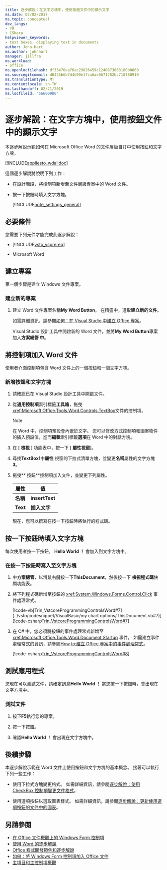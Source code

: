 ```yaml
---
title: 逐步解說：在文字方塊中，使用按鈕文件中的顯示文字
ms.date: 02/02/2017
ms.topic: conceptual
dev_langs:
- VB
- CSharp
helpviewer_keywords:
- text boxes, displaying text in documents
author: John-Hart
ms.author: johnhart
manager: jillfra
ms.workload:
- office
ms.openlocfilehash: df33470ea76ac29626459c1240873068180b0860
ms.sourcegitcommit: d0425b6b7d4b99e17ca6ac0671282bc718f80910
ms.translationtype: MT
ms.contentlocale: zh-TW
ms.lasthandoff: 02/21/2019
ms.locfileid: "56600980"
---
```

# <a name="walkthrough-display-text-in-a-text-box-in-a-document-using-a-button"></a>逐步解說：在文字方塊中，使用按鈕文件中的顯示文字
  本逐步解說示範如何在 Microsoft Office Word 的文件層級自訂中使用按鈕和文字方塊。

 [!INCLUDE[appliesto_wdalldoc](../vsto/includes/appliesto-wdalldoc-md.md)]

 這個逐步解說將說明下列工作：

- 在設計階段，將控制項新增至文件層級專案中的 Word 文件。

- 按一下按鈕時填入文字方塊。

  [!INCLUDE[note_settings_general](../sharepoint/includes/note-settings-general-md.md)]

## <a name="prerequisites"></a>必要條件
 您需要下列元件才能完成此逐步解說：

-   [!INCLUDE[vsto_vsprereq](../vsto/includes/vsto-vsprereq-md.md)]

-   Microsoft Word

## <a name="create-the-project"></a>建立專案
 第一個步驟是建立 Windows 文件專案。

### <a name="to-create-a-new-project"></a>建立新的專案

1.  建立 Word 文件專案名稱**My Word Button**。 在精靈中，選取**建立新的文件**。

     如需詳細資訊，請參閱[如何：在 Visual Studio 中建立 Office 專案](../vsto/how-to-create-office-projects-in-visual-studio.md)。

     Visual Studio 設計工具中開啟新的 Word 文件，並將**My Word Button**專案加入**方案總管 中**。

## <a name="add-controls-to-the-word-document"></a>將控制項加入 Word 文件
 使用者介面控制項包含 Word 文件上的一個按鈕和一個文字方塊。

### <a name="to-add-a-button-and-a-text-box"></a>新增按鈕和文字方塊

1. 請確認已在 Visual Studio 設計工具中開啟文件。

2. 從**通用控制項**索引標籤**工具箱**，拖曳<xref:Microsoft.Office.Tools.Word.Controls.TextBox>文件的控制項。

   > [!NOTE]
   >  在 Word 中，控制項預設會內嵌於文字。 您可以修改方式控制項和圖案物件的插入預設值，進而**編輯**索引標籤**選項**在 Word 中的對話方塊。

3. 在 [ **檢視** ] 功能表中，按一下 [ **屬性視窗**]。

4. 尋找**TextBox1**中**屬性** 視窗的下拉式清單方塊，並變更**名稱**屬性的文字方塊**3**。

5. 拖曳** 按鈕**控制項加入文件，並變更下列屬性。

   |屬性|值|
   |--------------|-----------|
   |**名稱**|**insertText**|
   |**Text**|**插入文字**|

   現在，您可以撰寫在按一下按鈕時將執行的程式碼。

## <a name="populate-the-text-box-when-the-button-is-clicked"></a>按一下按鈕時填入文字方塊
 每次使用者按一下按鈕， **Hello World ！** 會加入到文字方塊中。

### <a name="to-write-to-the-text-box-when-the-button-is-clicked"></a>在按一下按鈕時寫入至文字方塊

1.  中**方案總管**，以滑鼠右鍵按一下**ThisDocument**，然後按一下 **檢視程式碼**快顯功能表。

2.  將下列程式碼新增至按鈕的 <xref:System.Windows.Forms.Control.Click> 事件處理常式。

     [!code-vb[Trin_VstcoreProgrammingControlsWord#7](../vsto/codesnippet/VisualBasic/my chart options/ThisDocument.vb#7)]
     [!code-csharp[Trin_VstcoreProgrammingControlsWord#7](../vsto/codesnippet/CSharp/Trin_VstcoreProgrammingControlsWordCS/ThisDocument.cs#7)]

3.  在 C# 中，您必須將按鈕的事件處理常式新增至 <xref:Microsoft.Office.Tools.Word.Document.Startup> 事件。 如需建立事件處理常式的資訊，請參閱[How to:建立 Office 專案中的事件處理常式](../vsto/how-to-create-event-handlers-in-office-projects.md)。

     [!code-csharp[Trin_VstcoreProgrammingControlsWord#8](../vsto/codesnippet/CSharp/Trin_VstcoreProgrammingControlsWordCS/ThisDocument.cs#8)]

## <a name="test-the-application"></a>測試應用程式
 您現在可以測試文件，請確定訊息**Hello World ！** 當您按一下按鈕時，會出現在文字方塊中。

### <a name="to-test-your-document"></a>測試文件

1.  按下**F5**執行您的專案。

2.  按一下按鈕。

3.  確認**Hello World ！** 會出現在文字方塊中。

## <a name="next-steps"></a>後續步驟
 本逐步解說示範在 Word 文件上使用按鈕和文字方塊的基本概念。 接著可以執行下列一些工作：

-   使用下拉式方塊變更格式。 如需詳細資訊，請參閱[逐步解說：使用 CheckBox 控制項變更文件格式](../vsto/walkthrough-changing-document-formatting-using-checkbox-controls.md)。

-   使用選項按鈕以選取圖表樣式。 如需詳細資訊，請參閱[逐步解說：更新使用選項按鈕的文件中的圖表](../vsto/walkthrough-updating-a-chart-in-a-document-using-radio-buttons.md)。

## <a name="see-also"></a>另請參閱
- [在 Office 文件概觀上的 Windows Form 控制項](../vsto/windows-forms-controls-on-office-documents-overview.md)
- [使用 Word 的逐步解說](../vsto/walkthroughs-using-word.md)
- [Office 程式開發範例和逐步解說](../vsto/office-development-samples-and-walkthroughs.md)
- [如何：將 Windows Form 控制項加入 Office 文件](../vsto/how-to-add-windows-forms-controls-to-office-documents.md)
- [主項目和主控制項概觀](../vsto/host-items-and-host-controls-overview.md)
